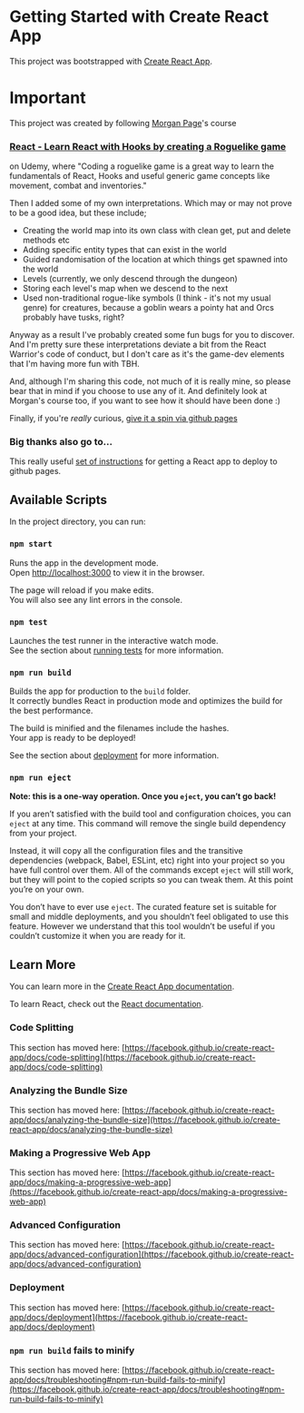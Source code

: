 # Getting Started with Create React App

This project was bootstrapped with [Create React App](https://github.com/facebook/create-react-app).

# Important

This project was created by following [Morgan Page](https://www.udemy.com/user/morganpage2/)'s course

### [React - Learn React with Hooks by creating a Roguelike game](https://www.udemy.com/course/react-learn-react-with-hooks-by-creating-a-roguelike-game/)

on Udemy, where "Coding a roguelike game is  a great way to learn the fundamentals of React, Hooks and useful generic game concepts like movement, combat and inventories."

Then I added some of my own interpretations. Which may or may not prove to be a good idea, but these include;

* Creating the world map into its own class with clean get, put and delete methods etc
* Adding specific entity types that can exist in the world
* Guided randomisation of the location at which things get spawned into the world
* Levels (currently, we only descend through the dungeon)
* Storing each level's map when we descend to the next
* Used non-traditional rogue-like symbols (I think - it's not my usual genre) for creatures, because a goblin wears a pointy hat and Orcs probably have tusks, right?

Anyway as a result I've probably created some fun bugs for you to discover. And I'm pretty sure these interpretations deviate a bit from the React Warrior's code of conduct, but I don't care as it's the game-dev elements that I'm having more fun with TBH.

And, although I'm sharing this code, not much of it is really mine, so please bear that in mind if you choose to use any of it. And definitely look at Morgan's course too, if you want to see how it should have been done :)

Finally, if you're _really_ curious, [give it a spin via github pages](https://justinpinner.github.io/learn-react-hooks-roguelike-game/index.html)

### Big thanks also go to...

This really useful [set of instructions](https://github.com/gitname/react-gh-pages) for getting a React app to deploy to github pages.

## Available Scripts

In the project directory, you can run:

### `npm start`

Runs the app in the development mode.\
Open [http://localhost:3000](http://localhost:3000) to view it in the browser.

The page will reload if you make edits.\
You will also see any lint errors in the console.

### `npm test`

Launches the test runner in the interactive watch mode.\
See the section about [running tests](https://facebook.github.io/create-react-app/docs/running-tests) for more information.

### `npm run build`

Builds the app for production to the `build` folder.\
It correctly bundles React in production mode and optimizes the build for the best performance.

The build is minified and the filenames include the hashes.\
Your app is ready to be deployed!

See the section about [deployment](https://facebook.github.io/create-react-app/docs/deployment) for more information.

### `npm run eject`

**Note: this is a one-way operation. Once you `eject`, you can’t go back!**

If you aren’t satisfied with the build tool and configuration choices, you can `eject` at any time. This command will remove the single build dependency from your project.

Instead, it will copy all the configuration files and the transitive dependencies (webpack, Babel, ESLint, etc) right into your project so you have full control over them. All of the commands except `eject` will still work, but they will point to the copied scripts so you can tweak them. At this point you’re on your own.

You don’t have to ever use `eject`. The curated feature set is suitable for small and middle deployments, and you shouldn’t feel obligated to use this feature. However we understand that this tool wouldn’t be useful if you couldn’t customize it when you are ready for it.

## Learn More

You can learn more in the [Create React App documentation](https://facebook.github.io/create-react-app/docs/getting-started).

To learn React, check out the [React documentation](https://reactjs.org/).

### Code Splitting

This section has moved here: [https://facebook.github.io/create-react-app/docs/code-splitting](https://facebook.github.io/create-react-app/docs/code-splitting)

### Analyzing the Bundle Size

This section has moved here: [https://facebook.github.io/create-react-app/docs/analyzing-the-bundle-size](https://facebook.github.io/create-react-app/docs/analyzing-the-bundle-size)

### Making a Progressive Web App

This section has moved here: [https://facebook.github.io/create-react-app/docs/making-a-progressive-web-app](https://facebook.github.io/create-react-app/docs/making-a-progressive-web-app)

### Advanced Configuration

This section has moved here: [https://facebook.github.io/create-react-app/docs/advanced-configuration](https://facebook.github.io/create-react-app/docs/advanced-configuration)

### Deployment

This section has moved here: [https://facebook.github.io/create-react-app/docs/deployment](https://facebook.github.io/create-react-app/docs/deployment)

### `npm run build` fails to minify

This section has moved here: [https://facebook.github.io/create-react-app/docs/troubleshooting#npm-run-build-fails-to-minify](https://facebook.github.io/create-react-app/docs/troubleshooting#npm-run-build-fails-to-minify)
